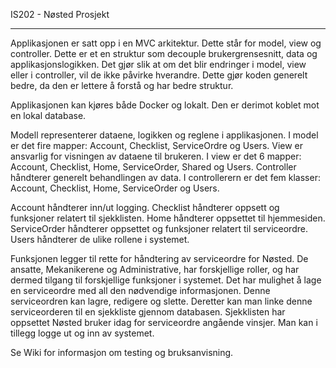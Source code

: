IS202 - Nøsted Prosjekt
***********************

Applikasjonen er satt opp i en MVC arkitektur. Dette står for model, view og controller. Dette er et en struktur som decouple brukergrensesnitt,
data og applikasjonslogikken. Det gjør slik at om det blir endringer i model, view eller i controller, vil de ikke påvirke hverandre. Dette gjør
koden generelt bedre, da den er lettere å forstå og har bedre struktur.

Applikasjonen kan kjøres både Docker og lokalt. Den er derimot koblet mot en lokal database. 

Modell representerer dataene, logikken og reglene i applikasjonen. I model er det fire mapper: Account, Checklist, ServiceOrdre og Users. 
View er ansvarlig for visningen av dataene til brukeren. I view er det 6 mapper: Account, Checklist, Home, ServiceOrder, Shared og Users. 
Controller håndterer generelt behandlingen av data. I controllerern er det fem klasser: Account, Checklist, Home, ServiceOrder og Users. 

Account håndterer inn/ut logging. Checklist håndterer oppsett og funksjoner relatert til sjekklisten. Home håndterer oppsettet til hjemmesiden. 
ServiceOrder håndterer oppsettet og funksjoner relatert til serviceordre. Users håndterer de ulike rollene i systemet.

Funksjonen legger til rette for håndtering av serviceordre for Nøsted. De ansatte, Mekanikerene og Administrative, har forskjellige roller, og
har dermed tilgang til forskjellige funksjoner i systemet. Det har mulighet å lage en serviceordre med all den nødvendige informasjonen. 
Denne serviceordren kan lagre, redigere og slette. Deretter kan man linke denne serviceorderen til en sjekkliste gjennom databasen. 
Sjekklisten har oppsettet Nøsted bruker idag for serviceordre angående vinsjer. Man kan i tillegg logge ut og inn av systemet. 

Se Wiki for informasjon om testing og bruksanvisning.
